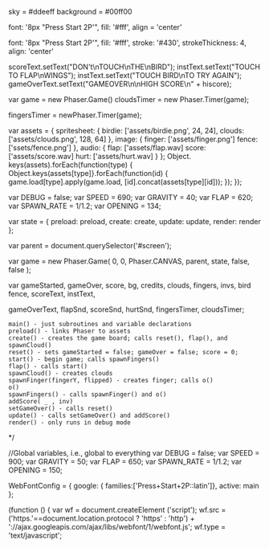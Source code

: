 sky = #ddeeff
background = #00ff00

font: '8px "Press Start 2P'",
fill: '#fff',
align = 'center'

font: '8px "Press Start 2P'",
fill: '#fff',
stroke: '#430',
strokeThickness: 4,
align: 'center'

scoreText.setText("DON't\nTOUCH\nTHE\nBIRD");
instText.setText("TOUCH TO FLAP\nWINGS");
instText.setText("TOUCH BIRD\nTO TRY  AGAIN");
gameOverText.setText("GAMEOVER\n\nHIGH SCORE\n" + hiscore);

var game = new Phaser.Game()
cloudsTimer = new Phaser.Timer(game);

fingersTimer = newPhaser.Timer(game);

var assets = {
  spritesheet: {
    birdie: ['assets/birdie.png', 24, 24],
    clouds: ['assets/clouds.png', 128, 64]
  },
  image: {
    finger: ['assets/finger.png']
    fence: ['ssets/fence.png']
  },
  audio: {
    flap: ['assets/flap.wav]
    score: ['assets/score.wav]
    hurt: ['assets/hurt.wav]
  }
};
Object. keys(assets).forEach(function(type) {
  Object.keys(assets[type]}.forEach(function(id) {
    game.load[type].apply(game.load, [id].concat(assets[type][id]));
    });
});

var DEBUG = false;
var SPEED = 690;
var GRAVITY = 40;
var FLAP = 620;
var SPAWN_RATE = 1/1.2;
var OPENING = 134;

var state = {
  preload: preload,
  create: create,
  update: update,
  render: render
};

var parent = document.querySelector('#screen');

var game = new Phaser.Game(
  0,
  0,
  Phaser.CANVAS,
  parent,
  state,
  false,
  false
);

var gameStarted,
  gameOver,
  score,
  bg,
  credits,
  clouds,
  fingers,
  invs,
  bird
  fence,
  scoreText,
  instText,
  
  gameOverText,
  flapSnd,
  scoreSnd,
  hurtSnd,
  fingersTimer,
  cloudsTimer;
  
    main() - just subroutines and variable declarations
    preload() - links Phaser to assets
    create() - creates the game board; calls reset(), flap(), and spawnCloud()
    reset() - sets gameStarted = false; gameOver = false; score = 0;
    start() - begin game; calls spawnFingers()
    flap() - calls start()
    spawnCloud() - creates clouds
    spawnFinger(fingerY, flipped) - creates finger; calls o()
    o()
    spawnFingers() - calls spawnFinger() and o()
    addScore( _ , inv)
    setGameOver() - calls reset()
    update() - calls setGameOver() and addScore()
    render() - only runs in debug mode
 */ 
 
//Global variables, i.e., global to everything
var DEBUG = false;
var SPEED = 900;
var GRAVITY = 50;
var FLAP = 650;
var SPAWN_RATE = 1/1.2;
var OPENING = 150;
 
WebFontConfig = {
  google: { families:['Press+Start+2P::latin']},
  active: main
};

(function () {
  var wf = document.createElement ('script');
  wf.src = ('https.'==document.location.protocol ? 'https' : 'http') +
  '://ajax.googleapis.com/ajax/libs/webfont/1/webfont.js';
  wf.type = 'text/javascript';
  

    
